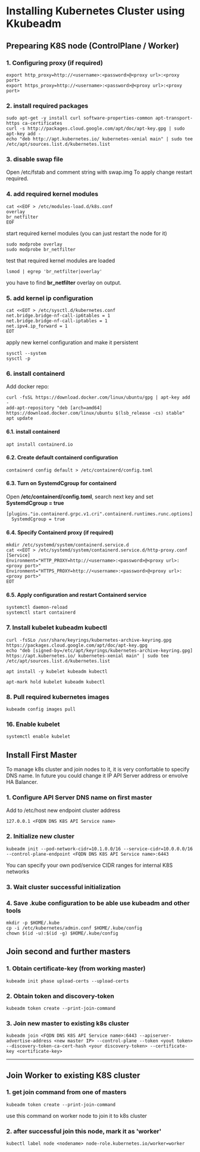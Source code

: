 # Installing Kubernetes Cluster using Kkubeadm

## Prepearing K8S node (ControlPlane / Worker)

### 1. Configuring proxy (if required)
```
export http_proxy=http://<username>:<password>@<proxy url>:<proxy port>
export https_proxy=http://<username>:<password>@<proxy url>:<proxy port>
```

### 2. install required packages
```
sudo apt-get -y install curl software-properties-common apt-transport-https ca-certificates
curl -s http://packages.cloud.google.com/apt/doc/apt-key.gpg | sudo apt-key add -
echo "deb http://apt.kubernetes.io/ kubernetes-xenial main" | sudo tee /etc/apt/sources.list.d/kubernetes.list
```
### 3. disable swap file
Open /etc/fstab and comment string with swap.img
To apply change restart required.

### 4. add required kernel modules
```
cat <<EOF > /etc/modules-load.d/k8s.conf
overlay
br_netfilter
EOF
```
start required kernel modules (you can just restart the node for it)
```
sudo modprobe overlay
sudo modprobe br_netfilter
```
test that required kernel modules are loaded
```
lsmod | egrep 'br_netfilter|overlay'
```
you have to find <b>br_netfilter</b> overlay on output.
### 5. add kernel ip configuration
```
cat <<EOT > /etc/sysctl.d/kubernetes.conf
net.bridge.bridge-nf-call-ip6tables = 1
net.bridge.bridge-nf-call-iptables = 1
net.ipv4.ip_forward = 1
EOT
```
apply new kernel configuration and make it persistent
```
sysctl --system
sysctl -p
```

### 6. install containerd
Add docker repo:
```
curl -fsSL https://download.docker.com/linux/ubuntu/gpg | apt-key add -
add-apt-repository "deb [arch=amd64] https://download.docker.com/linux/ubuntu $(lsb_release -cs) stable"
apt update
```
#### 6.1. install containerd
```
apt install containerd.io
```
#### 6.2. Create default containerd configuration
```
containerd config default > /etc/containerd/config.toml
```
#### 6.3. Turn on SystemdCgroup for containerd
Open <b>/etc/containerd/config.toml</b>, search next key and set <b>SystemdCgroup = true</b>
```
[plugins."io.containerd.grpc.v1.cri".containerd.runtimes.runc.options]
  SystemdCgroup = true
```
#### 6.4. Specify Containerd proxy (if required)
```
mkdir /etc/systemd/system/containerd.service.d
cat <<EOT > /etc/systemd/system/containerd.service.d/http-proxy.conf
[Service]
Environment="HTTP_PROXY=http://<username>:<password>@<proxy url>:<proxy port>"
Environment="HTTPS_PROXY=http://<username>:<password>@<proxy url>:<proxy port>"
EOT
```
#### 6.5. Apply configuration and restart Containerd service
```
systemctl daemon-reload
systemctl start containerd
```

### 7. Install kubelet kubeadm kubectl
```
curl -fsSLo /usr/share/keyrings/kubernetes-archive-keyring.gpg https://packages.cloud.google.com/apt/doc/apt-key.gpg
echo "deb [signed-by=/etc/apt/keyrings/kubernetes-archive-keyring.gpg] https://apt.kubernetes.io/ kubernetes-xenial main" | sudo tee /etc/apt/sources.list.d/kubernetes.list
```
```
apt install -y kubelet kubeadm kubectl
```
```
apt-mark hold kubelet kubeadm kubectl
```

### 8. Pull required kubernetes images
```
kubeadm config images pull
```
### 16. Enable kubelet
```
systemctl enable kubelet
```

## Install First Master
To manage k8s cluster and join nodes to it, it is very confortable to specify DNS name. In future you could change it IP API Server address or envolve HA Balancer.

### 1. Configure API Server DNS name on first master
Add to /etc/host new endpoint cluster address
```
127.0.0.1 <FQDN DNS K8S API Service name>
```

### 2. Initialize new cluster
```
kubeadm init --pod-network-cidr=10.1.0.0/16 --service-cidr=10.0.0.0/16 --control-plane-endpoint <FQDN DNS K8S API Service name>:6443
```
You can specify your own pod/service CIDR ranges for internal K8S networks
### 3. Wait cluster successful initialization
### 4. Save .kube configuration to be able use kubeadm and other tools
```
mkdir -p $HOME/.kube
cp -i /etc/kubernetes/admin.conf $HOME/.kube/config
chown $(id -u):$(id -g) $HOME/.kube/config
```

## Join second and further masters
### 1. Obtain certificate-key (from working master)
```
kubeadm init phase upload-certs --upload-certs
```
### 2. Obtain token and discovery-token
```
kubeadm token create --print-join-command
```

### 3. Join new master to existing k8s cluster
```
kubeadm join <FQDN DNS K8S API Service name>:6443 --apiserver-advertise-address <new master IP> --control-plane --token <yout token> --discovery-token-ca-cert-hash <your discovery-token> --certificate-key <certificate-key>
```
---
## Join Worker to existing K8S cluster
### 1. get join command from one of masters
```
kubeadm token create --print-join-command
```
use this command on worker node to join it to k8s cluster

### 2. after successful join this node, mark it as 'worker'
```
kubectl label node <nodename> node-role.kubernetes.io/worker=worker
```
